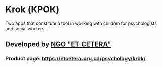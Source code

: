 # Krok (КРОК)
Two apps that constitute a tool in working with children for psychologists and social workers.

## Developed by [NGO "ET CETERA"](https://etcetera.org.ua/)

### Product page: https://etcetera.org.ua/psychology/krok/